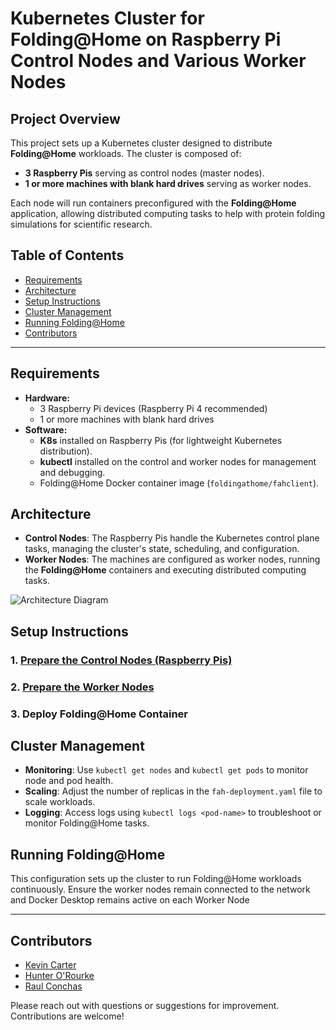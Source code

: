 # Kubernetes Cluster for Folding@Home on Raspberry Pi Control Nodes and Various Worker Nodes

## Project Overview
This project sets up a Kubernetes cluster designed to distribute **Folding@Home** workloads. The cluster is composed of:
- **3 Raspberry Pis** serving as control nodes (master nodes).
- **1 or more machines with blank hard drives** serving as worker nodes.

Each node will run containers preconfigured with the **Folding@Home** application, allowing distributed computing tasks to help with protein folding simulations for scientific research.

## Table of Contents
- [Requirements](#requirements)
- [Architecture](#architecture)
- [Setup Instructions](#setup-instructions)
- [Cluster Management](#cluster-management)
- [Running Folding@Home](#running-foldinghome)
- [Contributors](#contributors)

---

## Requirements
- **Hardware:**
  - 3 Raspberry Pi devices (Raspberry Pi 4 recommended) 
  - 1 or more machines with blank hard drives
- **Software:**
  - **K8s** installed on Raspberry Pis (for lightweight Kubernetes distribution).
  - **kubectl** installed on the control and worker nodes for management and debugging.
  - Folding@Home Docker container image (`foldingathome/fahclient`).

## Architecture
- **Control Nodes**: The Raspberry Pis handle the Kubernetes control plane tasks, managing the cluster's state, scheduling, and configuration.
- **Worker Nodes**: The machines are configured as worker nodes, running the **Folding@Home** containers and executing distributed computing tasks.

![Architecture Diagram](assets/architecture.png) <!-- Placeholder for an architecture diagram -->

## Setup Instructions

### 1. [Prepare the Control Nodes (Raspberry Pis)](https://github.com/thisiswhom/K8s_clusterdome/tree/main/Control%20Node)

### 2. [Prepare the Worker Nodes](https://github.com/thisiswhom/K8s_clusterdome/tree/main/Worker%20Node)

### 3. Deploy Folding@Home Container

## Cluster Management
- **Monitoring**: Use `kubectl get nodes` and `kubectl get pods` to monitor node and pod health.
- **Scaling**: Adjust the number of replicas in the `fah-deployment.yaml` file to scale workloads.
- **Logging**: Access logs using `kubectl logs <pod-name>` to troubleshoot or monitor Folding@Home tasks.

## Running Folding@Home
This configuration sets up the cluster to run Folding@Home workloads continuously. Ensure the worker nodes remain connected to the network and Docker Desktop remains active on each Worker Node

---

## Contributors
- [Kevin Carter](https://github.com/thisiswhom)
- [Hunter O'Rourke](https://github.com/orourkeh)
- [Raul Conchas](https://github.com/leconch)

Please reach out with questions or suggestions for improvement. Contributions are welcome!
